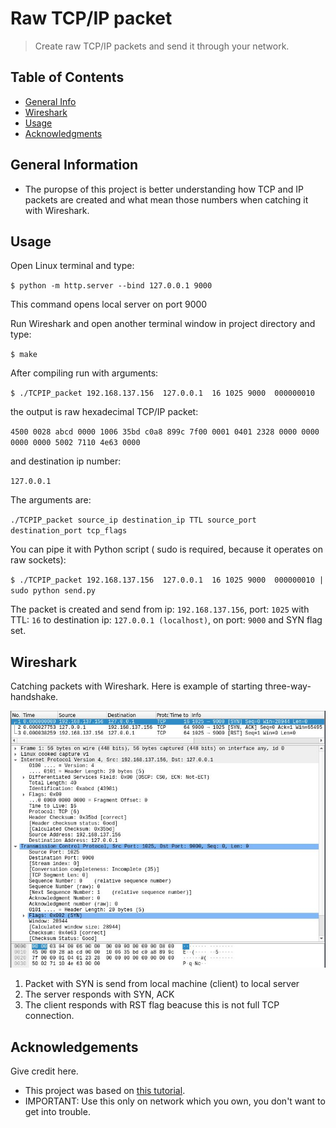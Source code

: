 # Raw TCP/IP packet
> Create raw TCP/IP packets and send it through your network.

## Table of Contents
* [General Info](#general-information)
* [Wireshark](#wireshark)
* [Usage](#usage)
* [Acknowledgments](#acknowledgements)


## General Information
- The puropse of this project is better understanding how TCP and IP packets are created and 
what mean those numbers when catching it with Wireshark.

## Usage
Open Linux terminal and type:

`$ python -m http.server --bind 127.0.0.1 9000 `

This command opens local server on port 9000

Run Wireshark and open another terminal window in project directory and type:

`$ make`

After compiling run with arguments:

`$ ./TCPIP_packet 192.168.137.156  127.0.0.1  16 1025 9000  000000010`

the output is raw hexadecimal TCP/IP packet:

`4500 0028 abcd 0000 1006 35bd c0a8 899c 7f00 0001 0401 2328 0000 0000 0000 0000 5002 7110 4e63 0000`

 and destination ip number:
 
`127.0.0.1`

The arguments are: 

`./TCPIP_packet source_ip destination_ip TTL source_port destination_port tcp_flags`

You can pipe it with Python script ( sudo is required, because it operates on raw sockets):

`$ ./TCPIP_packet 192.168.137.156  127.0.0.1  16 1025 9000  000000010 | sudo python send.py`

The packet is created and send from ip: `192.168.137.156`, port: `1025` with TTL: `16` to destination ip: `127.0.0.1 (localhost)`, 
on port: `9000` and SYN flag set.

## Wireshark
Catching packets with Wireshark. 
Here is example of starting three-way-handshake.

![Wireshark screenshot](./img/Raw_packet_wireshark.jpg)

1. Packet with SYN is send from local machine (client) to local server
2. The server responds with SYN, ACK
3. The client responds with RST flag beacuse this is not full TCP connection.



## Acknowledgements
Give credit here.
- This project was based on [this tutorial](https://inc0x0.com/tcp-ip-packets-introduction/tcp-ip-packets-3-manually-create-and-send-raw-tcp-ip-packets/).
- IMPORTANT: Use this only on network which you own, you don't want to get into trouble.
